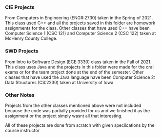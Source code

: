 ### CIE Projects
From Computers in Engineering (ENGR:2730) taken in the Spring of 2021. This class used C++ and all the projects saved in this folder are homework assignments for the class. Other classes that have used C++ have been Computer Science 1 (CSC 121) and Computer Science 2 (CSC 122) taken at McHenry County College.


### SWD Projects
From Intro to Software Design (ECE:3330) class taken in the Fall of 2021. This class uses Java and the projects in this folder were made for the oral exams or for the team project done at the end of the semester. Other classes that have used the Java language have been Computer Science 2: Data Structures (CS:2230) taken at University of Iowa.


### Other Notes
Projects from the other classes mentioned above were not included because the code was partially provided for us and we finished it as the assignment or the project simply wasnt all that interesting.

All of these projects are done from scratch with given speciications by the course instructor
